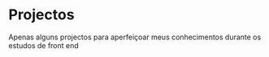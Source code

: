 # Projectos
 Apenas alguns projectos para aperfeiçoar meus conhecimentos durante os estudos de front end
